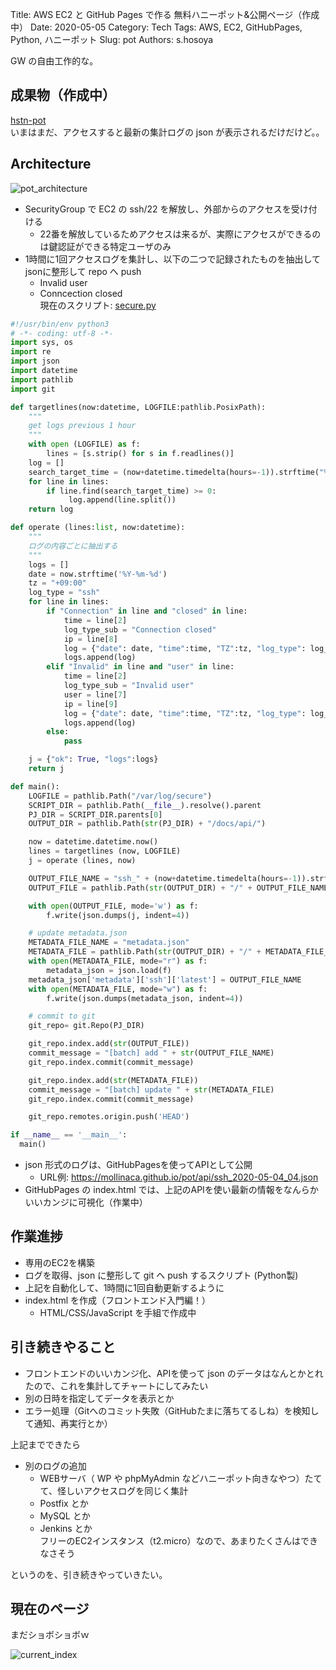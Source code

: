 Title: AWS EC2 と GitHub Pages で作る 無料ハニーポット&公開ページ（作成中）
Date: 2020-05-05
Category: Tech
Tags: AWS, EC2, GitHubPages, Python, ハニーポット
Slug: pot
Authors: s.hosoya

GW の自由工作的な。  

## 成果物（作成中）

<a href="https://mollinaca.github.io/pot/" target=_blank>hstn-pot</a>  
いまはまだ、アクセスすると最新の集計ログの json が表示されるだけだけど。。   


## Architecture

![pot_architecture](https://blog.watarinohibi.tokyo/images/20200505_pot.png "pot_architecture")   

* SecurityGroup で EC2 の ssh/22 を解放し、外部からのアクセスを受け付ける  
    * 22番を解放しているためアクセスは来るが、実際にアクセスができるのは鍵認証ができる特定ユーザのみ  
* 1時間に1回アクセスログを集計し、以下の二つで記録されたものを抽出してjsonに整形して repo へ push  
    * Invalid user  
    * Conncection closed  
    現在のスクリプト: <a href="https://github.com/mollinaca/pot/blob/master/script/secure.py" target=_blank>secure.py</a>  

~~~python
#!/usr/bin/env python3
# -*- coding: utf-8 -*-
import sys, os
import re
import json
import datetime
import pathlib
import git

def targetlines(now:datetime, LOGFILE:pathlib.PosixPath):
    """
    get logs previous 1 hour
    """
    with open (LOGFILE) as f:
        lines = [s.strip() for s in f.readlines()]
    log = []
    search_target_time = (now+datetime.timedelta(hours=-1)).strftime("%b  %-d %H")
    for line in lines:
        if line.find(search_target_time) >= 0:
             log.append(line.split())
    return log

def operate (lines:list, now:datetime):
    """
    ログの内容ごとに抽出する
    """
    logs = []
    date = now.strftime('%Y-%m-%d')
    tz = "+09:00"
    log_type = "ssh"
    for line in lines:
        if "Connection" in line and "closed" in line:
            time = line[2]
            log_type_sub = "Connection closed"
            ip = line[8]
            log = {"date": date, "time":time, "TZ":tz, "log_type": log_type, "log_type_sub": log_type_sub, "ip": ip}
            logs.append(log)
        elif "Invalid" in line and "user" in line:
            time = line[2]
            log_type_sub = "Invalid user"
            user = line[7]
            ip = line[9]
            log = {"date": date, "time":time, "TZ":tz, "log_type": log_type, "log_type_sub": log_type_sub, "user": user, "ip": ip}
            logs.append(log)
        else:
            pass

    j = {"ok": True, "logs":logs}
    return j

def main():
    LOGFILE = pathlib.Path("/var/log/secure")
    SCRIPT_DIR = pathlib.Path(__file__).resolve().parent
    PJ_DIR = SCRIPT_DIR.parents[0]
    OUTPUT_DIR = pathlib.Path(str(PJ_DIR) + "/docs/api/")

    now = datetime.datetime.now()
    lines = targetlines (now, LOGFILE)
    j = operate (lines, now)

    OUTPUT_FILE_NAME = "ssh_" + (now+datetime.timedelta(hours=-1)).strftime('%Y-%m-%d_%H') + ".json"
    OUTPUT_FILE = pathlib.Path(str(OUTPUT_DIR) + "/" + OUTPUT_FILE_NAME)

    with open(OUTPUT_FILE, mode='w') as f:
        f.write(json.dumps(j, indent=4))

    # update metadata.json
    METADATA_FILE_NAME = "metadata.json"
    METADATA_FILE = pathlib.Path(str(OUTPUT_DIR) + "/" + METADATA_FILE_NAME)
    with open(METADATA_FILE, mode="r") as f:
        metadata_json = json.load(f)
    metadata_json['metadata']['ssh']['latest'] = OUTPUT_FILE_NAME
    with open(METADATA_FILE, mode="w") as f:
        f.write(json.dumps(metadata_json, indent=4))

    # commit to git
    git_repo= git.Repo(PJ_DIR)

    git_repo.index.add(str(OUTPUT_FILE))
    commit_message = "[batch] add " + str(OUTPUT_FILE_NAME)
    git_repo.index.commit(commit_message)

    git_repo.index.add(str(METADATA_FILE))
    commit_message = "[batch] update " + str(METADATA_FILE)
    git_repo.index.commit(commit_message)

    git_repo.remotes.origin.push('HEAD')

if __name__ == '__main__':
  main()    

~~~

* json 形式のログは、GitHubPagesを使ってAPIとして公開
    * URL例: https://mollinaca.github.io/pot/api/ssh_2020-05-04_04.json
* GitHubPages の index.html では、上記のAPIを使い最新の情報をなんらかいいカンジに可視化（作業中）

## 作業進捗

* 専用のEC2を構築
* ログを取得、json に整形して git へ push するスクリプト (Python製)
* 上記を自動化して、1時間に1回自動更新するように
* index.html を作成（フロントエンド入門編！）
    * HTML/CSS/JavaScript を手組で作成中

## 引き続きやること

* フロントエンドのいいカンジ化、APIを使って json のデータはなんとかとれたので、これを集計してチャートにしてみたい  
* 別の日時を指定してデータを表示とか  
* エラー処理（Gitへのコミット失敗（GitHubたまに落ちてるしね）を検知して通知、再実行とか）  

上記までできたら  
  
* 別のログの追加  
    * WEBサーバ（ WP や phpMyAdmin などハニーポット向きなやつ）たてて、怪しいアクセスログを同じく集計  
    * Postfix とか  
    * MySQL とか  
    * Jenkins とか  
    フリーのEC2インスタンス（t2.micro）なので、あまりたくさんはできなさそう  

というのを、引き続きやっていきたい。

## 現在のページ

まだショボショボｗ   

![current_index](https://blog.watarinohibi.tokyo/images/20200505_pot_current_index.png "current_index")   
